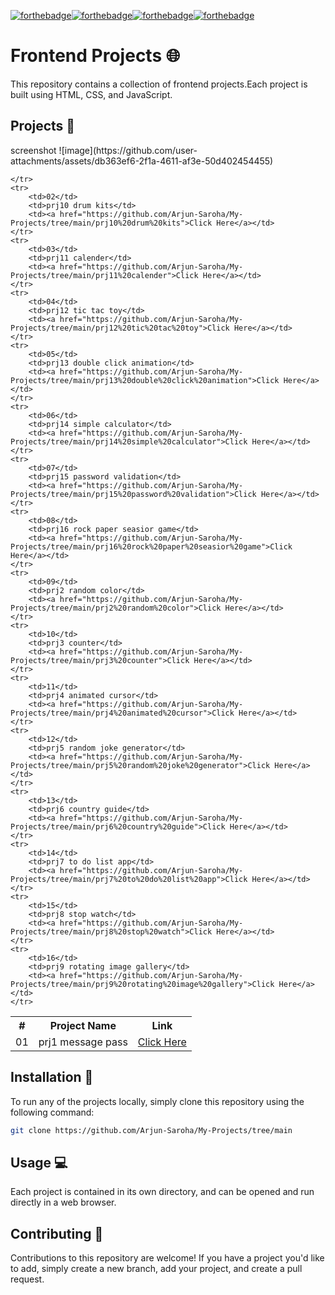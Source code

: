 [![forthebadge](https://forthebadge.com/images/badges/uses-js.svg)](https://forthebadge.com)[![forthebadge](https://forthebadge.com/images/badges/made-with-javascript.svg)](https://forthebadge.com)[![forthebadge](https://forthebadge.com/images/badges/built-by-developers.svg)](https://forthebadge.com)[![forthebadge](https://forthebadge.com/images/badges/0-percent-optimized.svg)](https://forthebadge.com)

# Frontend Projects 🌐

This repository contains a collection of frontend projects.Each project is built using HTML, CSS, and JavaScript.

## Projects 📂

<table>
    <tr>
        <th>#</th>
        <th>Project Name</th>
        <th>Link</th>
    </tr>
    <tr>
        <td>01</td>
        <td>prj1 message pass</td>
        <td><a href="https://github.com/Arjun-Saroha/My-Projects/tree/main/prj1%20message%20pass">Click Here</a></td>
        screenshot 
        ![image](https://github.com/user-attachments/assets/db363ef6-2f1a-4611-af3e-50d402454455)

    </tr>
    <tr>
        <td>02</td>
        <td>prj10 drum kits</td>
        <td><a href="https://github.com/Arjun-Saroha/My-Projects/tree/main/prj10%20drum%20kits">Click Here</a></td>
    </tr>
    <tr>
        <td>03</td>
        <td>prj11 calender</td>
        <td><a href="https://github.com/Arjun-Saroha/My-Projects/tree/main/prj11%20calender">Click Here</a></td>
    </tr>
    <tr>
        <td>04</td>
        <td>prj12 tic tac toy</td>
        <td><a href="https://github.com/Arjun-Saroha/My-Projects/tree/main/prj12%20tic%20tac%20toy">Click Here</a></td>
    </tr>
    <tr>
        <td>05</td>
        <td>prj13 double click animation</td>
        <td><a href="https://github.com/Arjun-Saroha/My-Projects/tree/main/prj13%20double%20click%20animation">Click Here</a></td>
    </tr>
    <tr>
        <td>06</td>
        <td>prj14 simple calculator</td>
        <td><a href="https://github.com/Arjun-Saroha/My-Projects/tree/main/prj14%20simple%20calculator">Click Here</a></td>
    </tr>
    <tr>
        <td>07</td>
        <td>prj15 password validation</td>
        <td><a href="https://github.com/Arjun-Saroha/My-Projects/tree/main/prj15%20password%20validation">Click Here</a></td>
    </tr>
    <tr>
        <td>08</td>
        <td>prj16 rock paper seasior game</td>
        <td><a href="https://github.com/Arjun-Saroha/My-Projects/tree/main/prj16%20rock%20paper%20seasior%20game">Click Here</a></td>
    </tr>
    <tr>
        <td>09</td>
        <td>prj2 random color</td>
        <td><a href="https://github.com/Arjun-Saroha/My-Projects/tree/main/prj2%20random%20color">Click Here</a></td>
    </tr>
    <tr>
        <td>10</td>
        <td>prj3 counter</td>
        <td><a href="https://github.com/Arjun-Saroha/My-Projects/tree/main/prj3%20counter">Click Here</a></td>
    </tr>
    <tr>
        <td>11</td>
        <td>prj4 animated cursor</td>
        <td><a href="https://github.com/Arjun-Saroha/My-Projects/tree/main/prj4%20animated%20cursor">Click Here</a></td>
    </tr>
    <tr>
        <td>12</td>
        <td>prj5 random joke generator</td>
        <td><a href="https://github.com/Arjun-Saroha/My-Projects/tree/main/prj5%20random%20joke%20generator">Click Here</a></td>
    </tr>
    <tr>
        <td>13</td>
        <td>prj6 country guide</td>
        <td><a href="https://github.com/Arjun-Saroha/My-Projects/tree/main/prj6%20country%20guide">Click Here</a></td>
    </tr>
    <tr>
        <td>14</td>
        <td>prj7 to do list app</td>
        <td><a href="https://github.com/Arjun-Saroha/My-Projects/tree/main/prj7%20to%20do%20list%20app">Click Here</a></td>
    </tr>
    <tr>
        <td>15</td>
        <td>prj8 stop watch</td>
        <td><a href="https://github.com/Arjun-Saroha/My-Projects/tree/main/prj8%20stop%20watch">Click Here</a></td>
    </tr>
    <tr>
        <td>16</td>
        <td>prj9 rotating image gallery</td>
        <td><a href="https://github.com/Arjun-Saroha/My-Projects/tree/main/prj9%20rotating%20image%20gallery">Click Here</a></td>
    </tr>
    
   
</table>


## Installation 🚀

To run any of the projects locally, simply clone this repository using the following command:

```bash
git clone https://github.com/Arjun-Saroha/My-Projects/tree/main
```
## Usage 💻

Each project is contained in its own directory, and can be opened and run directly in a web browser.

## Contributing 🤝

Contributions to this repository are welcome! If you have a project you'd like to add, simply create a new branch, add your project, and create a pull request.
